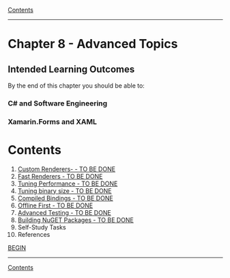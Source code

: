 [Contents](/docs/README.md)

----

# Chapter 8 - Advanced Topics

## Intended Learning Outcomes
By the end of this chapter you should be able to:

### C# and Software Engineering

### Xamarin.Forms and XAML

# Contents
1. [Custom Renderers-  - TO BE DONE]() 
1. [Fast Renderers - TO BE DONE]()
1. [Tuning Performance - TO BE DONE]()
1. [Tuning binary size - TO BE DONE]()
1. [Compiled Bindings - TO BE DONE]()
1. [Offline First - TO BE DONE]()
1. [Advanced Testing - TO BE DONE]()
1. [Building NuGET Packages - TO BE DONE]()
1. Self-Study Tasks
1. References

[BEGIN]()

----

[Contents](/docs/README.md)
